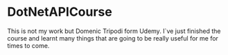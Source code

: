 # DotNetAPICourse

This is not my work but Domenic Tripodi form Udemy. I`ve just
finished the course and learnt many things that are going
to be really useful for me for times to come.